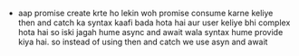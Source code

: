 * aap promise create krte ho lekin woh promise consume karne keliye then and catch ka syntax kaafi bada hota hai aur user keliye bhi complex hota hai
so iski jagah hume async and await wala syntax hume provide kiya hai.
so instead of using then and catch we use asyn and await

